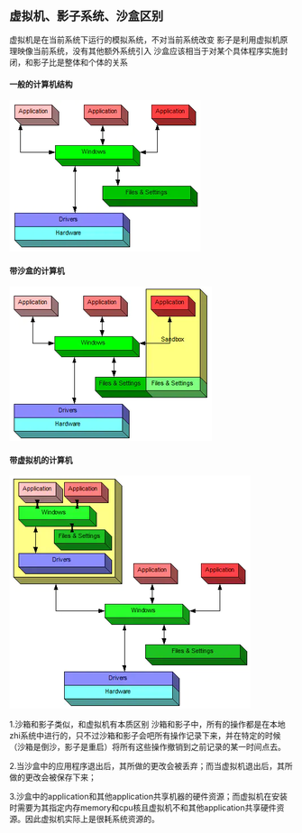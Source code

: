 ## 虚拟机、影子系统、沙盒区别

虚拟机是在当前系统下运行的模拟系统，不对当前系统改变
影子是利用虚拟机原理映像当前系统，没有其他额外系统引入
沙盒应该相当于对某个具体程序实施封闭，和影子比是整体和个体的关系

#### 一般的计算机结构

![](/imgs/yiban.webp)

#### 带沙盒的计算机

![](/imgs/sanbox.webp)

#### 带虚拟机的计算机

![](/imgs/xuniji.webp)

1.沙箱和影子类似，和虚拟机有本质区别 沙箱和影子中，所有的操作都是在本地zhi系统中进行的，只不过沙箱和影子会吧所有操作记录下来，并在特定的时候（沙箱是倒沙，影子是重启）将所有这些操作撤销到之前记录的某一时间点去。

2.当沙盒中的应用程序退出后，其所做的更改会被丢弃；而当虚拟机退出后，其所做的更改会被保存下来；

3.沙盒中的application和其他application共享机器的硬件资源；而虚拟机在安装时需要为其指定内存memory和cpu核且虚拟机不和其他application共享硬件资源。因此虚拟机实际上是很耗系统资源的。

